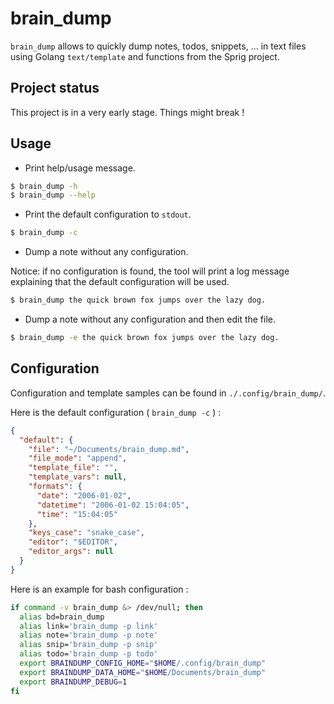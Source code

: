 # brain\_dump

`brain_dump` allows to quickly dump notes, todos, snippets, ... in text files
using Golang `text/template` and functions from the Sprig project.

## Project status

This project is in a very early stage. Things might break !

## Usage

- Print help/usage message.

```sh
$ brain_dump -h
$ brain_dump --help
```

- Print the default configuration to `stdout`.

```sh
$ brain_dump -c
```

- Dump a note without any configuration.

Notice: if no configuration is found, the tool will print a log message
explaining that the default configuration will be used.

```sh
$ brain_dump the quick brown fox jumps over the lazy dog.
```

- Dump a note without any configuration and then edit the file.

```sh
$ brain_dump -e the quick brown fox jumps over the lazy dog.
```

## Configuration

Configuration and template samples can be found in `./.config/brain_dump/`.

Here is the default configuration ( `brain_dump -c` ) :

```json
{
  "default": {
    "file": "~/Documents/brain_dump.md",
    "file_mode": "append",
    "template_file": "",
    "template_vars": null,
    "formats": {
      "date": "2006-01-02",
      "datetime": "2006-01-02 15:04:05",
      "time": "15:04:05"
    },
    "keys_case": "snake_case",
    "editor": "$EDITOR",
    "editor_args": null
  }
}
```

Here is an example for bash configuration :

```sh
if command -v brain_dump &> /dev/null; then
  alias bd=brain_dump
  alias link='brain_dump -p link'
  alias note='brain_dump -p note'
  alias snip='brain_dump -p snip'
  alias todo='brain_dump -p todo'
  export BRAINDUMP_CONFIG_HOME="$HOME/.config/brain_dump"
  export BRAINDUMP_DATA_HOME="$HOME/Documents/brain_dump"
  export BRAINDUMP_DEBUG=1
fi
```
